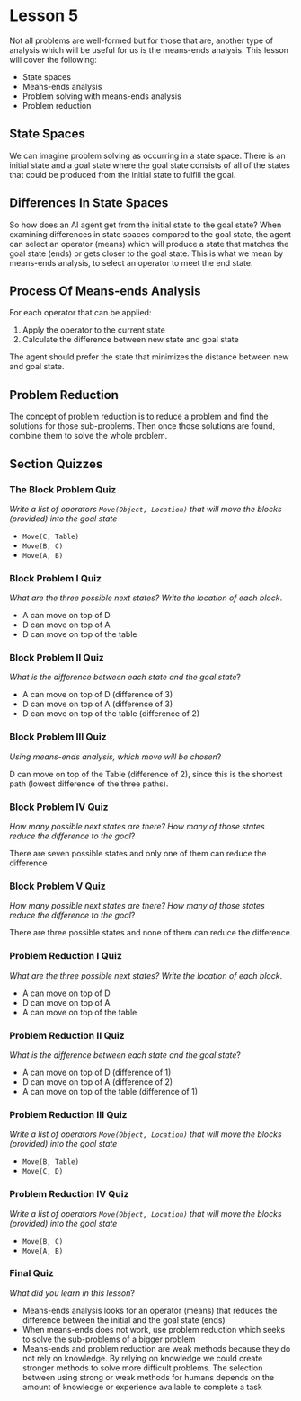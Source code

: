 # Lesson 5

Not all problems are well-formed but for those that are, another type of analysis which will be useful for us is the means-ends analysis. This lesson will cover the following:

- State spaces
- Means-ends analysis
- Problem solving with means-ends analysis
- Problem reduction

## State Spaces

We can imagine problem solving as occurring in a state space. There is an initial state and a goal state where the goal state consists of all of the states that could be produced from the initial state to fulfill the goal.

## Differences In State Spaces

So how does an AI agent get from the initial state to the goal state? When examining differences in state spaces compared to the goal state, the agent can select an operator (means) which will produce a state that matches the goal state (ends) or gets closer to the goal state. This is what we mean by means-ends analysis, to select an operator to meet the end state.

## Process Of Means-ends Analysis

For each operator that can be applied:

1. Apply the operator to the current state
2. Calculate the difference between new state and goal state

The agent should prefer the state that minimizes the distance between new and goal state.

## Problem Reduction

The concept of problem reduction is to reduce a problem and find the solutions for those sub-problems. Then once those solutions are found, combine them to solve the whole problem.

## Section Quizzes

### The Block Problem Quiz

_Write a list of operators `Move(Object, Location)` that will move the blocks (provided) into the goal state_

- `Move(C, Table)`
- `Move(B, C)`
- `Move(A, B)`

### Block Problem I Quiz

_What are the three possible next states? Write the location of each block_.

- A can move on top of D
- D can move on top of A
- D can move on top of the table

### Block Problem II Quiz

_What is the difference between each state and the goal state_?

- A can move on top of D (difference of 3)
- D can move on top of A (difference of 3)
- D can move on top of the table (difference of 2)

### Block Problem III Quiz

_Using means-ends analysis, which move will be chosen_?

D can move on top of the Table (difference of 2), since this is the shortest path (lowest difference of the three paths).

### Block Problem IV Quiz

_How many possible next states are there? How many of those states reduce the difference to the goal_?

There are seven possible states and only one of them can reduce the difference

### Block Problem V Quiz

_How many possible next states are there? How many of those states reduce the difference to the goal_?

There are three possible states and none of them can reduce the difference.

### Problem Reduction I Quiz

_What are the three possible next states? Write the location of each block_.

- A can move on top of D
- D can move on top of A
- A can move on top of the table

### Problem Reduction II Quiz

_What is the difference between each state and the goal state_?

- A can move on top of D (difference of 1)
- D can move on top of A (difference of 2)
- A can move on top of the table (difference of 1)

### Problem Reduction III Quiz

_Write a list of operators `Move(Object, Location)` that will move the blocks (provided) into the goal state_

- `Move(B, Table)`
- `Move(C, D)`

### Problem Reduction IV Quiz

_Write a list of operators `Move(Object, Location)` that will move the blocks (provided) into the goal state_

- `Move(B, C)`
- `Move(A, B)`

### Final Quiz

_What did you learn in this lesson_?

- Means-ends analysis looks for an operator (means) that reduces the difference between the initial and the goal state (ends)
- When means-ends does not work, use problem reduction which seeks to solve the sub-problems of a bigger problem
- Means-ends and problem reduction are weak methods because they do not rely on knowledge. By relying on knowledge we could create stronger methods to solve more difficult problems. The selection between using strong or weak methods for humans depends on the amount of knowledge or experience available to complete a task
